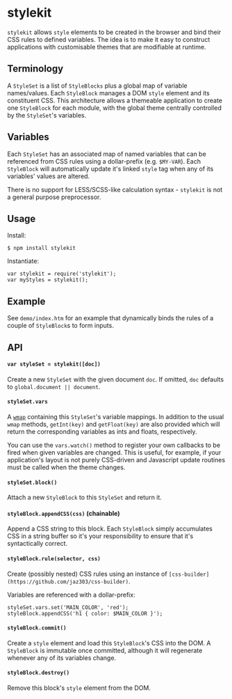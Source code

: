 # stylekit

`stylekit` allows `style` elements to be created in the browser and bind their CSS rules to defined variables. The idea is to make it easy to construct applications with customisable themes that are modifiable at runtime.

## Terminology

A `StyleSet` is a list of `StyleBlocks` plus a global map of variable names/values. Each `StyleBlock` manages a DOM `style` element and its constituent CSS. This architecture allows a themeable application to create one `StyleBlock` for each module, with the global theme centrally controlled by the `StyleSet`'s variables.

## Variables

Each `StyleSet` has an associated map of named variables that can be referenced from CSS rules using a dollar-prefix (e.g. `$MY-VAR`). Each `StyleBlock` will automatically update it's linked `style` tag when any of its variables' values are altered.

There is no support for LESS/SCSS-like calculation syntax - `stylekit` is not a general purpose preprocessor.

## Usage

Install:

    $ npm install stylekit

Instantiate:

    var stylekit = require('stylekit');
    var myStyles = stylekit();

## Example

See `demo/index.htm` for an example that dynamically binds the rules of a couple of `StyleBlock`s to form inputs.

## API

#### `var styleSet = stylekit([doc])`

Create a new `StyleSet` with the given document `doc`. If omitted, `doc` defaults to `global.document || document`.

#### `styleSet.vars`

A [`wmap`](https://github.com/jaz303/wmap) containing this `StyleSet`'s variable mappings. In addition to the usual `wmap` methods, `getInt(key)` and `getFloat(key)` are also provided which will return the corresponding variables as ints and floats, respectively.

You can use the `vars.watch()` method to register your own callbacks to be fired when given variables are changed. This is useful, for example, if your application's layout is not purely CSS-driven and Javascript update routines must be called when the theme changes.

#### `styleSet.block()`

Attach a new `StyleBlock` to this `StyleSet` and return it.

#### `styleBlock.appendCSS(css)` (chainable)

Append a CSS string to this block. Each `StyleBlock` simply accumulates CSS in a string buffer so it's your responsibility to ensure that it's syntactically correct.

#### `styleBlock.rule(selector, css)`

Create (possibly nested) CSS rules using an instance of `[css-builder](https://github.com/jaz303/css-builder)`.

Variables are referenced with a dollar-prefix:

    styleSet.vars.set('MAIN_COLOR', 'red');
    styleBlock.appendCSS('h1 { color: $MAIN_COLOR }');

#### `styleBlock.commit()`

Create a `style` element and load this `StyleBlock`'s CSS into the DOM. A `StyleBlock` is immutable once committed, although it will regenerate whenever any of its variables change.

#### `styleBlock.destroy()`

Remove this block's `style` element from the DOM.